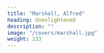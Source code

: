 ```yaml
---
title: "Marshall, Alfred"
heading: Unenlightened
description: ""
image: "/covers/marshall.jpg"
weight: 133
---
```

